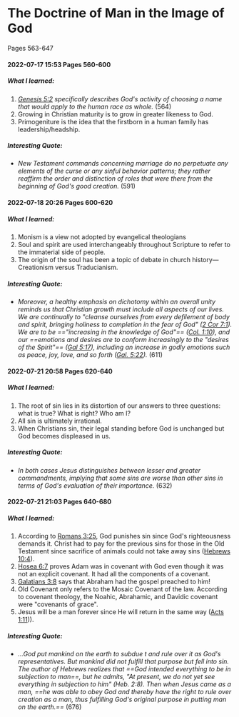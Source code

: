 # The Doctrine of Man in the Image of God
Pages 563-647

#### 2022-07-17 15:53 Pages 560-600
##### What I learned:
1. *[Genesis 5:2](Genesis5#v.2) specifically describes God's activity of choosing a name that would apply to the human race as whole.* (564)
1. Growing in Christian maturity is to grow in greater likeness to God.
1. Primogeniture is the idea that the firstborn in a human family has leadership/headship.

##### Interesting Quote:
- *New Testament commands concerning marriage do no perpetuate any elements of the curse or any sinful behavior patterns; they rather reaffirm the order and distinction of roles that were there from the beginning of God's good creation.* (591)


#### 2022-07-18 20:26 Pages 600-620
##### What I learned:
1. Monism is a view not adopted by evangelical theologians
1. Soul and spirit are used interchangeably throughout Scripture to refer to the immaterial side of people.
1. The origin of the soul has been a topic of debate in church history—Creationism versus Traducianism.

##### Interesting Quote:
- *Moreover, a healthy emphasis on dichotomy within an overall unity reminds us that Christian growth must include all aspects of our lives. We are continually to "cleanse ourselves from every defilement of body and spirit,  bringing holiness to completion in the fear of God" ([2 Cor 7:1](2Cor7#v.1)). We are to be =="increasing in the knowledge of God"== ([Col. 1:10](Colossians1#v.9-11)), and our ==emotions and desires are to conform increasingly to the "desires of the Spirit"== ([Gal 5:17](Galatians5.md#v.17)), including an increase in godly emotions such as peace, joy, love, and so forth ([Gal. 5:22](Galatians5.md#v.22-23)).* (611)


#### 2022-07-21 20:58 Pages 620-640
##### What I learned:
1. The root of sin lies in its distortion of our answers to three questions: what is true? What is right? Who am I?
1. All sin is ultimately irrational.
1. When Christians sin, their legal standing before God is unchanged but God becomes displeased in us.

##### Interesting Quote:
- *In both cases Jesus distinguishes between lesser and greater commandments, implying that some sins are worse than other sins in terms of God's evaluation of their importance.* (632)


#### 2022-07-21 21:03 Pages 640-680
##### What I learned:
1. According to [Romans 3:25](Romans3#v.25), God punishes sin since God's righteousness demands it. Christ had to pay for the previous sins for those in the Old Testament since sacrifice of animals could not take away sins ([Hebrews 10:4](Hebrews10#v.4)).
1. [Hosea 6:7](Hosea6#v.7) proves Adam was in covenant with God even though it was not an explicit covenant. It had all the components of a covenant.
1. [Galatians 3:8](Galatians3#v.8) says that Abraham had the gospel preached to him!
2. Old Covenant only refers to the Mosaic Covenant of the law. According to covenant theology, the Noahic, Abrahamic, and Davidic covenant were "covenants of grace". 
3. Jesus will be a man forever since He will return in the same way ([Acts 1:11](Acts1#v.11))).

##### Interesting Quote:
- *...God put mankind on the earth to subdue t and rule over it as God's representatives. But mankind did not fulfill that purpose but fell into sin. The author of Hebrews realizes that ==God intended everything to be in subjection to man==, but he admits, "At present, we do not yet see everything in subjection to him" (Heb. 2:8). Then when Jesus came as a man, ==he was able to obey God and thereby have the right to rule over creation as a man, thus fulfilling God's original purpose in putting man on the earth.==* (676)



